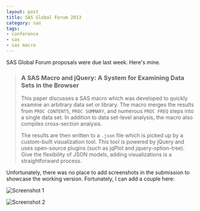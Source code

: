 ```yaml
---
layout: post
title: SAS Global Forum 2013
category: sas
tags:
- conference
- sas
- sas macro
---
```


SAS Global Forum proposals were due last week. Here's mine.

<!--more-->

> ### A SAS Macro and jQuery: A System for Examining Data Sets in the Browser ###
>
> This paper discusses a SAS macro which was developed to quickly examine an arbitrary data set or library. The macro merges the results from `PROC CONTENTS`, `PROC SUMMARY`, and numerous `PROC FREQ` steps into a single data set. In addition to data set-level analysis, the macro also compiles cross-section analysis.
>
> The results are then written to a `.json` file which is picked up by a custom-built visualization tool. This tool is powered by jQuery and uses open-source plugins (such as jqPlot and jquery-option-tree). Give the flexibility of JSON models, adding visualizations is a straightforward process.

Unfortunately, there was no place to add screenshots in the submission to showcase the working version. Fortunately, I can add a couple here:

![Screenshot 1][scr1]

![Screenshot 2][scr2]

[scr1]: http://d.pr/i/ehdW+

[scr2]: http://d.pr/i/ezSr+
